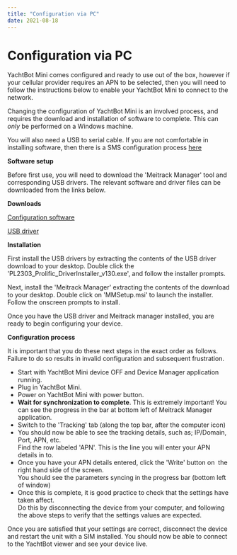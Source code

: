```yaml
---
title: "Configuration via PC"
date: 2021-08-18
---
```

# Configuration via PC

YachtBot Mini comes configured and ready to use out of the box, however if your cellular provider requires an APN to be selected, then you will need to follow the instructions below to enable your YachtBot Mini to connect to the network.

  

Changing the configuration of YachtBot Mini is an involved process, and requires the download and installation of software to complete. This can _only_ be performed on a Windows machine.

You will also need a USB to serial cable. If you are not comfortable in installing software, then there is a SMS configuration process [here](../../YachtBot%20Products/YachtBot%20Mini/APN%20Configuration.md)

  

**Software setup**

Before first use, you will need to download the 'Meitrack Manager' tool and corresponding USB drivers. The relevant software and driver files can be downloaded from the links below.

**Downloads**

[Configuration software](http://67.203.13.28:9090/play/Meitrack%2520Manager.rar) 

[USB driver](http://www.meitrack.com/cd-download/Aided_Software/USB232_Driver.rar)

  

**Installation**

First install the USB drivers by extracting the contents of the USB driver download to your desktop. Double click the 'PL2303\_Prolific\_DriverInstaller\_v130.exe', and follow the installer prompts.

Next, install the 'Meitrack Manager' extracting the contents of the download to your desktop. Double click on 'MMSetup.msi' to launch the installer. Follow the onscreen prompts to install.

  

Once you have the USB driver and Meitrack manager installed, you are ready to begin configuring your device.

  

**Configuration process**

It is important that you do these next steps in the exact order as follows. Failure to do so results in invalid configuration and subsequent frustration.

  

*   Start with YachtBot Mini device OFF and Device Manager application running.
*   Plug in YachtBot Mini.
*   Power on YachtBot Mini with power button.
*   **Wait for synchronization to complete**. This is extremely important! You can see the progress in the bar at bottom left of Meitrack Manager application.
*   Switch to the 'Tracking' tab (along the top bar, after the computer icon)
*   You should now be able to see the tracking details, such as; IP/Domain, Port, APN, etc.  
    Find the row labeled 'APN'. This is the line you will enter your APN details in to.
*   Once you have your APN details entered, click the 'Write' button on  the right hand side of the screen.  
    You should see the parameters syncing in the progress bar (bottom left of window)
*   Once this is complete, it is good practice to check that the settings have taken affect.  
    Do this by disconnecting the device from your computer, and following the above steps to verify that the settings values are expected.

Once you are satisfied that your settings are correct, disconnect the device and restart the unit with a SIM installed. You should now be able to connect to the YachtBot viewer and see your device live.